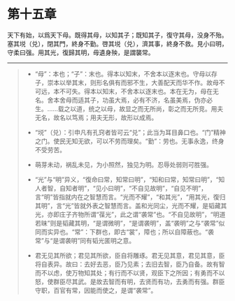 # 第十五章

天下有始，以爲天下母。既得其母，以知其子；既知其子，復守其母，没身不殆。塞其㙂（兑），閉其門，終身不勤。啓其㙂（兑），濟其事，終身不救。見小曰明，守柔曰强。用其光，復歸其明，毋遺身殃，是謂襲常。

---

> + “母”：本也；“子”：末也。得本以知末，不舍本以逐末也。守母以存子，崇本以举其末，则形名俱有而邪不生，大善配天而华不作。故母不可远，本不可失。得本以知末，不舍本以逐末也。本在无为，母在无名。舍本舍母而适其子，功虽大焉，必有不济，名虽美焉，伪亦必生。......载之以道，统之以母，故显之而无所尚，彰之而无所竞。用夫无名，故名以笃焉；用夫无形，故形以成焉。
>
> + “㙂”（兑）：引申凡有孔窍者皆可云“兑”；此当为耳目鼻口也。“门”精神之门。使民无知无欲，可以不劳而理矣。“勤”：劳也。无事永逸，终身不受劳苦。
>
> + 萌芽未动，祸乱未见，为小照然，独见为明。忍辱处弱则可胜强。
>
> + “光”与“明”异义，“復命曰常，知常曰明”，“知和曰常，知常曰明”，“知人者智，自知者明”，“见小曰明”，“不自见故明”，“自见不明”，言“明”皆指就内在之智慧而言。“光而不耀”，“和其光”，“用其光，復归其明”，言“光”皆就外表之智慧而言。盖和光同尘，光而不耀，是韬藏其光，亦即庄子齐物所谓“葆光”，此之谓“袭常”也。“不自见故明”，“明道若昧”则是韬藏其明，“是谓微明”，“是谓袭明”，盖“袭明”之与“袭常”似同而实异也。“常”：下群也，即古“裳”，障也；所以自障蔽也。“袭常”与“是谓袭明”同有韬光匿明之意。
>
> + 君无见其所欲；君见其所欲，臣自将雕琢。君无见其意，君见其意，臣将自表异。故曰：去好去恶，臣乃见素；去旧去智，臣乃自备。故有智而不以虑，使万物知其处；有行而不以贤，观臣下之所因；有勇而不以怒，使群臣尽其武。是故去智而有明，去贤而有功，去勇而有强。群臣守职，百官有常，因能而使之，是谓“袭常”。
